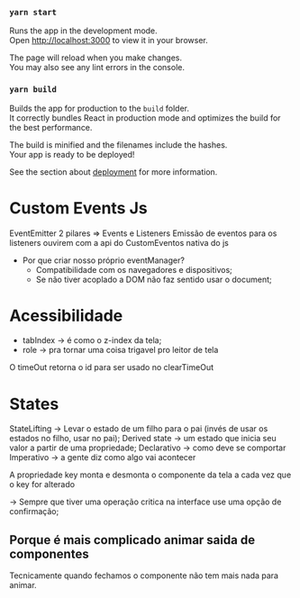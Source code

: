 ### `yarn start`

Runs the app in the development mode.\
Open [http://localhost:3000](http://localhost:3000) to view it in your browser.

The page will reload when you make changes.\
You may also see any lint errors in the console.

### `yarn build`

Builds the app for production to the `build` folder.\
It correctly bundles React in production mode and optimizes the build for the best performance.

The build is minified and the filenames include the hashes.\
Your app is ready to be deployed!

See the section about [deployment](https://facebook.github.io/create-react-app/docs/deployment) for more information.

# Custom Events Js

EventEmitter
2 pilares => Events e Listeners
Emissão de eventos para os listeners ouvirem
com a api do CustomEventos nativa do js

- Por que criar nosso próprio eventManager?
  - Compatibilidade com os navegadores e dispositivos;
  - Se não tiver acoplado a DOM não faz sentido usar o document;

# Acessibilidade

- tabIndex -> é como o z-index da tela;
- role -> pra tornar uma coisa trigavel pro leitor de tela

O timeOut retorna o id para ser usado no clearTimeOut

# States

StateLifting -> Levar o estado de um filho para o pai (invés de usar os estados no filho, usar no pai);
Derived state -> um estado que inicia seu valor a partir de uma propriedade;
Declarativo -> como deve se comportar
Imperativo -> a gente diz como algo vai acontecer

A propriedade key monta e desmonta o componente da tela a cada vez que o key for alterado

-> Sempre que tiver uma operação critica na interface use uma opção de confirmação;

## Porque é mais complicado animar saida de componentes

Tecnicamente quando fechamos o componente não tem mais nada para animar.
